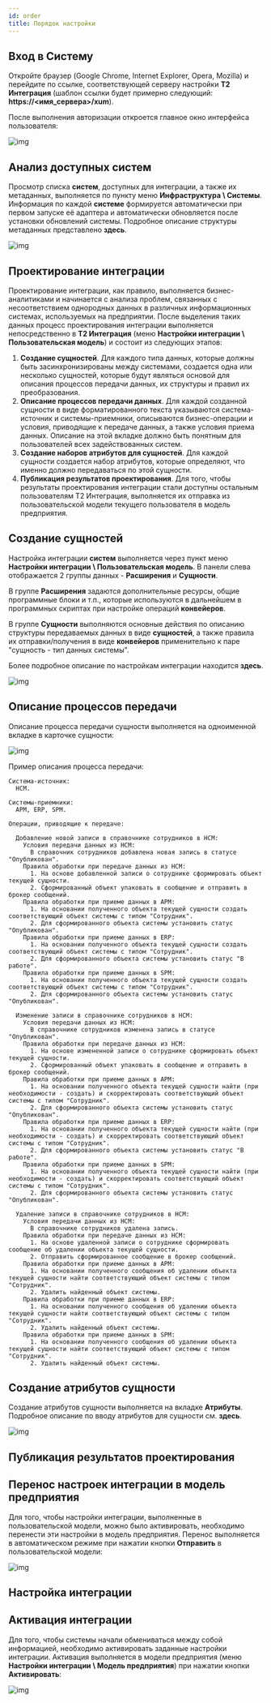 ```yaml
---
id: order
title: Порядок настройки
---
```


## Вход в Систему

Откройте браузер (Google Chrome, Internet Explorer, Opera, Mozilla) и перейдите по ссылке, соответствующей серверу настройки **Т2 Интеграция** (шаблон ссылки будет примерно следующий: **https://<имя_сервера>/xum**).

После выполнения авторизации откроется главное окно интерфейса пользователя:

![img](../_assets/DIP-MainForm.png)

## Анализ доступных систем

Просмотр списка **систем**, доступных для интеграции, а также их метаданных, выполняется по пункту меню **Инфраструктура \ Системы**. Информация по каждой **системе** формируется автоматически при первом запуске её адаптера и автоматически обновляется после установки обновлений системы. Подробное описание структуры метаданных представлено **здесь**.  

![img](../_assets/DIP-Systems.png)

## Проектирование интеграции

Проектирование интеграции, как правило, выполняется бизнес-аналитиками и начинается с анализа проблем, связанных с несоответствием однородных данных в различных информационных системах, используемых на предприятии. Поcле выделения таких данных 
процесс проектирования интеграции выполняется непосредственно в **Т2 Интеграция** (меню **Настройки интеграции \ Пользовательская модель**) и состоит из следующих этапов:
1. **Создание сущностей**. Для каждого типа данных, которые должны быть засинхронизированы между системами, создается одна или несколько сущностей, которые будут являться основой для описания процессов передачи данных, их структуры и правил их преобразования.
2. **Описание процессов передачи данных**. Для каждой созданной сущности в виде форматированного текста указываются система-источник и системы-приемники, описываются бизнес-операции и условия, приводящие к передаче данных, а также условия приема данных. Описание на этой вкладке должно быть понятным для пользователей всех задействованных систем.
3. **Создание наборов атрибутов для сущностей**. Для каждой сущности создается набор атрибутов, которые определяют, что именно должно передаваться по этой сущности.
4. **Публикация результатов проектирования**. Для того, чтобы результаты проектирования интеграции стали доступны остальным пользователям Т2 Интеграция, выполняется их отправка из пользовательской модели текущего пользователя в модель предприятия.

## Создание сущностей

Настройка интеграции **систем** выполняется через пункт меню **Настройки интеграции \ Пользовательская модель**. В панели слева отображается 2 группы данных - **Расширения** и **Сущности**.

В группе **Расширения** задаются дополнительные ресурсы, общие программные блоки и т.п., которые используются в дальнейшем в программных скриптах при настройке операций **конвейеров**.

В группе **Сущности** выполняются основные действия по описанию структуры передаваемых данных в виде **сущностей**, а также правила их отправки/получения в виде **конвейеров** применительно к паре "сущность - тип данных системы".

Более подробное описание по настройкам интеграции находится **здесь**.

![img](../_assets/DIP-UserIM.png)

## Описание процессов передачи

Описание процесса передачи сущности выполняется на одноименной вкладке в карточке сущности:

![img](../_assets/DIP-UserIM-EntityDescription.png)

Пример описания процесса передачи:

    Система-источник:
      HCM.
  
    Системы-приемники:
      APM, ERP, SPM.
  
    Операции, приводящие к передаче:
    
      Добавление новой записи в справочнике сотрудников в HCM:  
        Условия передачи данных из HCM:
          В справочник сотрудников добавлена новая запись в статусе "Опубликован".
        Правила обработки при передаче данных из HCM:
          1. На основе добавленной записи о сотруднике сформировать объект текущей сущности.
          2. Сформированный объект упаковать в сообщение и отправить в брокер сообщений.
        Правила обработки при приеме данных в APM:
          1. На основании полученного объекта текущей сущности создать соответствующий объект системы с типом "Сотрудник".
          2. Для сформированного объекта системы установить статус "Опубликован".
        Правила обработки при приеме данных в ERP:
          1. На основании полученного объекта текущей сущности создать соответствующий объект системы с типом "Сотрудник".
          2. Для сформированного объекта системы установить статус "В работе".
        Правила обработки при приеме данных в SPM:
          1. На основании полученного объекта текущей сущности создать соответствующий объект системы с типом "Сотрудник".
          2. Для сформированного объекта системы установить статус "Опубликован".
  
      Изменение записи в справочнике сотрудников в HCM:  
        Условия передачи данных из HCM:
          В справочнике сотрудников изменена запись в статусе "Опубликован".
        Правила обработки при передаче данных из HCM:
          1. На основе измененной записи о сотруднике сформировать объект текущей сущности.
          2. Сформированный объект упаковать в сообщение и отправить в брокер сообщений.
        Правила обработки при приеме данных в APM:
          1. На основании полученного объекта текущей сущности найти (при необходимости - создать) и скорректировать соответствующий объект системы с типом "Сотрудник".
          2. Для сформированного объекта системы установить статус "Опубликован".
        Правила обработки при приеме данных в ERP:
          1. На основании полученного объекта текущей сущности найти (при необходимости - создать) и скорректировать соответствующий объект системы с типом "Сотрудник".
          2. Для сформированного объекта системы установить статус "В работе".
        Правила обработки при приеме данных в SPM:
          1. На основании полученного объекта текущей сущности найти (при необходимости - создать) и скорректировать соответствующий объект системы с типом "Сотрудник".
          2. Для сформированного объекта системы установить статус "Опубликован".
  
      Удаление записи в справочнике сотрудников в HCM:  
        Условия передачи данных из HCM:
          В справочнике сотрудников удалена запись.
        Правила обработки при передаче данных из HCM:
          1. На основе удаленной записи о сотруднике сформировать сообщение об удалении объекта текущей сущности.
          2. Отправить сформированное сообщение в брокер сообщений.
        Правила обработки при приеме данных в APM:
          1. На основании полученного сообщения об удалении объекта текущей сущности найти соответствующий объект системы с типом "Сотрудник".
          2. Удалить найденный объект системы.
        Правила обработки при приеме данных в ERP:
          1. На основании полученного сообщения об удалении объекта текущей сущности найти соответствующий объект системы с типом "Сотрудник".
          2. Удалить найденный объект системы.
        Правила обработки при приеме данных в SPM:
          1. На основании полученного сообщения об удалении объекта текущей сущности найти соответствующий объект системы с типом "Сотрудник".
          2. Удалить найденный объект системы.

## Создание атрибутов сущности

Создание атрибутов сущности выполняется на вкладке **Атрибуты**. Подробное описание по вводу атрибутов для сущности см. **здесь**.

![img](../_assets/DIP-UserIM-EntityAttributes.png)

## Публикация результатов проектирования

## Перенос настроек интеграции в модель предприятия

Для того, чтобы настройки интеграции, выполненные в пользовательской модели, можно было активировать, необходимо перенести эти настройки в модель предприятия. Перенос выполняется в автоматическом режиме при нажатии кнопки **Отправить** в пользовательской модели:

![img](../_assets/DIP-UserIMSend.png)


## Настройка интеграции

## Активация интеграции

Для того, чтобы системы начали обмениваться между собой информацией, необходимо активировать заданные настройки интеграции. Активация выполняется в модели предприятия (меню **Настройки интеграции \ Модель предприятия**) при нажатии кнопки **Активировать**:

![img](../_assets/DIP-MainIMActivate.png)


